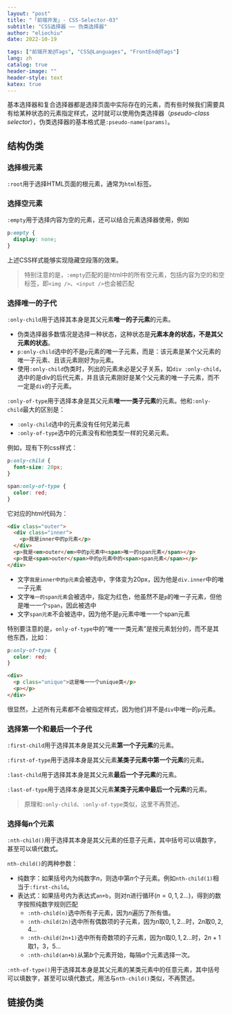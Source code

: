 ```yaml
---
layout: "post"
title: "「前端开发」- CSS-Selector-03"
subtitle: "CSS选择器 —— 伪类选择器"
author: "eliochiu"
date: 2022-10-19

tags: ["前端开发@Tags", "CSS@Languages", "FrontEnd@Tags"]
lang: zh
catalog: true
header-image: ""
header-style: text
katex: true
---
```




基本选择器和复合选择器都是选择页面中实际存在的元素，而有些时候我们需要具有给某种状态的元素指定样式，这时就可以使用伪类选择器（*pseudo-class selector*），伪类选择器的基本格式是`:pseudo-name(params)`。

## 结构伪类

### 选择根元素
`:root`用于选择HTML页面的根元素，通常为`html`标签。

### 选择空元素
`:empty`用于选择内容为空的元素，还可以结合元素选择器使用，例如
```css
p:empty {
  display: none;
}
```
上述CSS样式能够实现隐藏空段落的效果。

> 特别注意的是，`:empty`匹配的是html中的所有空元素，包括内容为空的和空标签，即`<img />`、`<input />`也会被匹配

### 选择唯一的子代
`:only-child`用于选择其本身是其父元素**唯一的子元素**的元素。

- 伪类选择器多数情况是选择一种状态，这种状态是**元素本身的状态，不是其父元素的状态**。
- `p:only-child`选中的不是`p`元素的唯一子元素，而是：该元素是某个父元素的唯一子元素、且该元素刚好为`p`元素。
- 使用`:only-child`伪类时，列出的元素未必是父子关系，如`div :only-child`，选中的是div的后代元素，并且该元素刚好是某个父元素的唯一子元素，而不一定是`div`的子元素。

`:only-of-type`用于选择本身是其父元素**唯一一类子元素**的元素。他和`:only-child`最大的区别是：

- `:only-child`选中的元素没有任何兄弟元素
- `:only-of-type`选中的元素没有和他类型一样的兄弟元素。

例如，现有下列css样式：
```css
p:only-child {
  font-size: 20px;
}

span:only-of-type {
  color: red;
}
```

它对应的html代码为：

```html
<div class="outer">
  <div class="inner">
    <p>我是inner中的p元素</p>
  </div>
  <p>我是<em>outer</em>中的p元素中<span>唯一的span元素</span></p>
  <p>我是<span>outer</span>中的p元素中的<span>span元素</span></p>
</div>
```
- 文字`我是inner中的p元素`会被选中，字体变为20px，因为他是`div.inner`中的唯一子元素
- 文字`唯一的span元素`会被选中，指定为红色，他虽然不是`p`的唯一子元素，但他是唯一一个`span`，因此被选中
- 文字`span元素`不会被选中，因为他不是`p`元素中唯一一个span元素

特别要注意的是，`only-of-type`中的“唯一一类元素”是按元素划分的，而不是其他东西，比如：
```css
p:only-of-type {
  color: red;
}
```
```html
<div>
  <p class="unique">这是唯一一个unique类</p>
  <p></p>
</div>
```
很显然，上述所有元素都不会被指定样式，因为他们并不是`div`中唯一的`p`元素。

### 选择第一个和最后一个子代
`:first-child`用于选择其本身是其父元素**第一个子元素**的元素。

`:first-of-type`用于选择本身是其父元素**某类子元素中第一个元素**的元素。

`:last-child`用于选择其本身是其父元素**最后一个子元素**的元素。

`:last-of-type`用于选择本身是其父元素**某类子元素中最后一个元素**的元素。

> 原理和`:only-child`、`:only-of-type`类似，这里不再赘述。

### 选择每n个元素
`:nth-child()`用于选择其本身是其父元素的任意子元素，其中括号可以填数字，甚至可以填代数式。

`nth-child()`的两种参数：

- 纯数字：如果括号内为纯数字$n$，则选中第$n$个子元素。例如`nth-child(1)`相当于`:first-child`。
- 表达式：如果括号内为表达式`an+b`，则对n进行循环($n = 0, 1, 2...$)，得到的数字按照纯数字规则匹配
  - `:nth-child(n)`选中所有子元素，因为$n$遍历了所有值。
  - `:nth-child(2n)`选中所有偶数项的子元素，因为$n$取$0, 1, 2...$时，$2n$取$0, 2, 4...$
  - `:nth-child(2n+1)`选中所有奇数项的子元素，因为$n$取$0, 1, 2...$时，$2n+1$取$1， 3， 5...$
  - `:nth-child(an+b)`从第$b$个元素开始，每隔$a$个元素选择一次。

`:nth-of-type()`用于选择其本身是其父元素的某类元素中的任意元素，其中括号可以填数字，甚至可以填代数式，用法与`nth-child()`类似，不再赘述。

## 链接伪类




